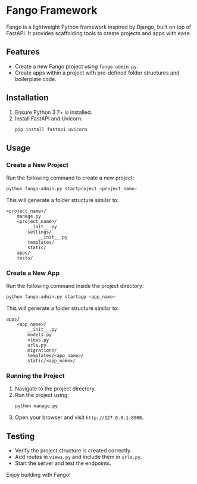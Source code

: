 # Fango Framework

Fango is a lightweight Python framework inspired by Django, built on top of FastAPI. It provides scaffolding tools to create projects and apps with ease.

## Features
- Create a new Fango project using `fango-admin.py`.
- Create apps within a project with pre-defined folder structures and boilerplate code.

## Installation
1. Ensure Python 3.7+ is installed.
2. Install FastAPI and Uvicorn:
   ```bash
   pip install fastapi uvicorn
   ```

## Usage

### Create a New Project
Run the following command to create a new project:
```bash
python fango-admin.py startproject <project_name>
```
This will generate a folder structure similar to:
```
<project_name>/
    manage.py
    <project_name>/
        __init__.py
        settings/
            __init__.py
        templates/
        static/
    apps/
    tests/
```

### Create a New App
Run the following command inside the project directory:
```bash
python fango-admin.py startapp <app_name>
```
This will generate a folder structure similar to:
```
apps/
    <app_name>/
        __init__.py
        models.py
        views.py
        urls.py
        migrations/
        templates/<app_name>/
        static/<app_name>/
```

### Running the Project
1. Navigate to the project directory.
2. Run the project using:
   ```bash
   python manage.py
   ```
3. Open your browser and visit `http://127.0.0.1:8000`.

## Testing
- Verify the project structure is created correctly.
- Add routes in `views.py` and include them in `urls.py`.
- Start the server and test the endpoints.

Enjoy building with Fango!
